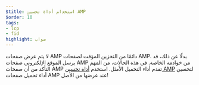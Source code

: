 ```yaml
---
$title: استخدام أداة تحسين AMP
$order: 10
tags:
- lcp
- fid
highlight: صواب
---
```


لا يتم عرض صفحات AMP دائمًا من التخزين المؤقت لصفحات AMP. بدلًا عن ذلك، قد يرسل الموقع الإلكتروني صفحات AMP من خوادمه الخاصة. في هذه الحالات، من المهم التأكد من أن صفحات AMP تقدم أداء التحميل الأمثل. استخدم [أداة تحسين AMP](https://amp.dev/documentation/guides-and-tutorials/optimize-and-measure/amp-optimizer-guide/) لتحسين أداء تحميل صفحات AMP عند عرضها من الأصل!
